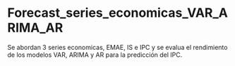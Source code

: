# Forecast_series_economicas_VAR_ARIMA_AR
Se abordan 3 series economicas, EMAE, IS e IPC y se evalua el rendimiento de los modelos VAR, ARIMA y AR para la predicción del IPC.
